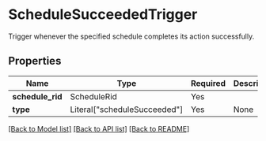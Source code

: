 # ScheduleSucceededTrigger

Trigger whenever the specified schedule completes its action
successfully.


## Properties
| Name | Type | Required | Description |
| ------------ | ------------- | ------------- | ------------- |
**schedule_rid** | ScheduleRid | Yes |  |
**type** | Literal["scheduleSucceeded"] | Yes | None |


[[Back to Model list]](../../../../README.md#models-v2-link) [[Back to API list]](../../../../README.md#apis-v2-link) [[Back to README]](../../../../README.md)
